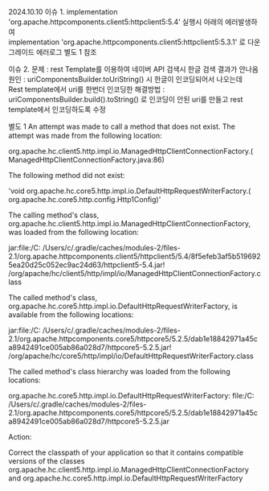 2024.10.10
이슈 1.
implementation 'org.apache.httpcomponents.client5:httpclient5:5.4' 실행시 아래의 에러발생하여  
implementation 'org.apache.httpcomponents.client5:httpclient5:5.3.1' 로 다운그레이드
에러로그 별도 1 참조

이슈 2.
문제 : rest Template를 이용하여 네이버 API 검색시 한글 검색 결과가 안나옴  
원인 : uriComponentsBuilder.toUriString() 시 한글이 인코딩되어서 나오는데  
Rest template에서 uri를 한번더 인코딩한
해결방법 : uriComponentsBuilder.build().toString() 로 인코딩이 안된 uri를 만들고 rest template에서 인코딩하도록 수정

별도 1
An attempt was made to call a method that does not exist. The attempt was made from the following
location:

org.apache.hc.client5.http.impl.io.ManagedHttpClientConnectionFactory.<init>(
ManagedHttpClientConnectionFactory.java:86)

The following method did not exist:

'void org.apache.hc.core5.http.impl.io.DefaultHttpRequestWriterFactory.<init>(
org.apache.hc.core5.http.config.Http1Config)'

The calling method's class, org.apache.hc.client5.http.impl.io.ManagedHttpClientConnectionFactory,
was loaded from the following location:

jar:file:/C:
/Users/c/.gradle/caches/modules-2/files-2.1/org.apache.httpcomponents.client5/httpclient5/5.4/8f5efeb3af5b5196925ea20d25c052ec9ac24d63/httpclient5-5.4.jar!
/org/apache/hc/client5/http/impl/io/ManagedHttpClientConnectionFactory.class

The called method's class, org.apache.hc.core5.http.impl.io.DefaultHttpRequestWriterFactory, is
available from the following locations:

jar:file:/C:
/Users/c/.gradle/caches/modules-2/files-2.1/org.apache.httpcomponents.core5/httpcore5/5.2.5/dab1e18842971a45ca8942491ce005ab86a028d7/httpcore5-5.2.5.jar!
/org/apache/hc/core5/http/impl/io/DefaultHttpRequestWriterFactory.class

The called method's class hierarchy was loaded from the following locations:

org.apache.hc.core5.http.impl.io.DefaultHttpRequestWriterFactory: file:/C:
/Users/c/.gradle/caches/modules-2/files-2.1/org.apache.httpcomponents.core5/httpcore5/5.2.5/dab1e18842971a45ca8942491ce005ab86a028d7/httpcore5-5.2.5.jar

Action:

Correct the classpath of your application so that it contains compatible versions of the classes
org.apache.hc.client5.http.impl.io.ManagedHttpClientConnectionFactory and
org.apache.hc.core5.http.impl.io.DefaultHttpRequestWriterFactory
